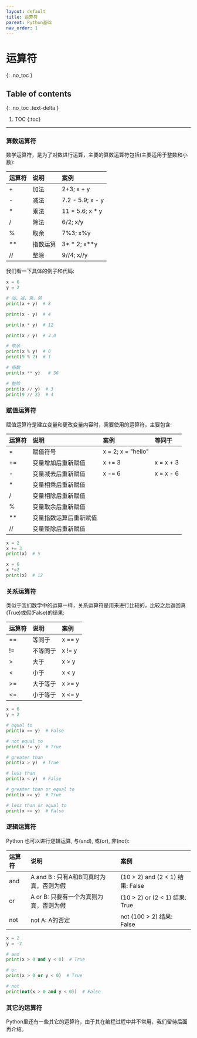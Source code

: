 ```yaml
---
layout: default
title: 运算符
parent: Python基础
nav_order: 1
---
```


# 运算符
{: .no_toc }

## Table of contents
{: .no_toc .text-delta }

1. TOC
{:toc}

---

### 算数运算符

数学运算符，是为了对数进行运算，主要的算数运算符包括(主要适用于整数和小数):
<div class="code-example" markdown="1">

| 运算符     | 说明          | 案例 |
|:-------------|:------------------|:------|
| +           | 加法 | 2+3;  x + y  |
| - | 减法   | 7.2 - 5.9; x - y  |
| *           | 乘法     | 11 * 5.6; x * y   |
| /           | 除法 | 6/2; x/y  |
| %           |  取余  | 7%3; x%y |
|**           |  指数运算  |3\* \* 2; x\*\*y|
|//           |   整除  |9//4; x//y |

</div>

我们看一下具体的例子和代码:
```python
x = 6
y = 2

# 加、减、乘、除
print(x + y)  # 8

print(x - y)  # 4

print(x * y)  # 12

print(x / y)  # 3.0

# 取余
print(x % y)  # 0
print(9 % 2)  # 1

# 指数
print(x ** y)	# 36

# 整除
print(x // y)  # 3
print(9 // 2)  # 4
```


### 赋值运算符

赋值运算符是建立变量和更改变量内容时，需要使用的运算符，主要包含:
<div class="code-example" markdown="1">

| 运算符     | 说明          | 案例 | 等同于|
|:-------------|:------------------|:------| :------|
| = | 赋值符号| x = 2; x = "hello" | |
| +=          | 变量增加后重新赋值 | x += 3|  x = x + 3  |
| - | 变量减去后重新赋值  | x -= 6  |x = x - 6 |
| *           |  变量相乘后重新赋值    |    | |
| /           |  变量相除后重新赋值 |   | |
| %           |  变量取余后重新赋值  | | |
|**           |  变量指数运算后重新赋值  | | |
|//           |   变量整除后重新赋值  | | |

</div>

```python
x = 2
x += 3
print(x)  # 5

x = 6
x *=2
print(x)  # 12
```

### 关系运算符

类似于我们数学中的运算一样，关系运算符是用来进行比较的，比较之后返回真(True)或假(False)的结果:

<div class="code-example" markdown="1">

| 运算符     | 说明          | 案例 |
|:-------------|:------------------|:------|
| ==           | 等同于 | x == y  |
| != | 不等同于   | x != y  |
| >           | 大于     | x > y  |
| <           | 小于 | x < y |
| >=         |  大于等于  | x >= y |
| <=          |  小于等于  | x <= y|

</div>

```python
x = 6
y = 2

# equal to
print(x == y)  # False

# not equal to
print(x != y)  # True

# greater than
print(x > y)  # True

# less than
print(x < y)  # False

# greater than or equal to
print(x >= y)  # True

# less than or equal to
print(x <= y)  # False
```

### 逻辑运算符

Python 也可以进行逻辑运算, 与(and), 或(or), 非(not):

<div class="code-example" markdown="1">

| 运算符     | 说明          | 案例 |
|:-------------|:------------------|:------|
| and | A and B : 只有A和B同真时为真，否则为假 | (10 > 2) and (2 < 1) 结果: False |
| or | A or B: 只要有一个为真则为真，否则为假 | (10 > 2) or (2 < 1) 结果: True |
|not |  not A: A的否定 | not (100 > 2) 结果: False |

</div>

```python
x = 2
y = -2

# and
print(x > 0 and y < 0)  # True

# or
print(x > 0 or y < 0)  # True

# not
print(not(x > 0 and y < 0))  # False
```


### 其它的运算符

Python里还有一些其它的运算符，由于其在编程过程中并不常用，我们留待后面再介绍。
